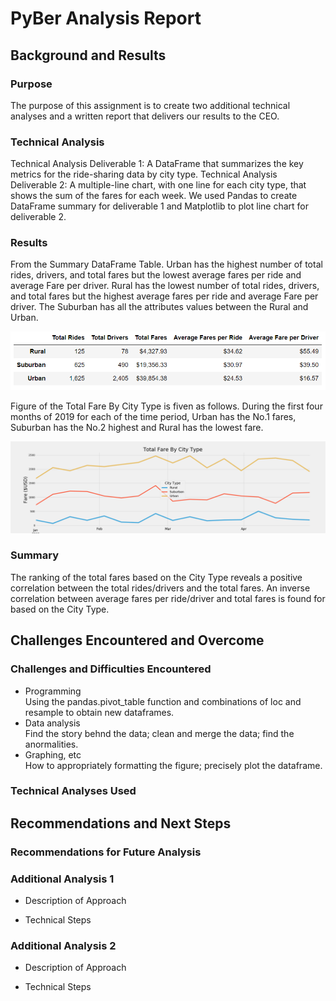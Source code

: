 # PyBer Analysis Report

## Background and Results

### Purpose
The purpose of this assignment is to create two additional technical analyses and a written report that delivers our results to the CEO.  
### Technical Analysis
Technical Analysis Deliverable 1: A DataFrame that summarizes the key metrics for the ride-sharing data by city type. 
Technical Analysis Deliverable 2: A multiple-line chart, with one line for each city type, that shows the sum of the fares for each week. We used Pandas to create DataFrame summary for deliverable 1 and Matplotlib to plot line chart for deliverable 2.
### Results
From the Summary DataFrame Table. Urban has the highest number of total rides, drivers, and total fares but the lowest average fares per ride and average Fare per driver. Rural has the lowest number of total rides, drivers, and total fares but the highest average fares per ride and average Fare per driver. The Suburban has all the attributes values between the Rural and Urban. 

![](https://github.com/keyoumao/PyBer_Analysis/blob/master/analysis/DataFrame%20Table.PNG)

Figure of the Total Fare By City Type is fiven as follows. During the first four months of 2019 for each of the time period, Urban has the No.1 fares, Suburban has the No.2 highest and Rural has the lowest fare. 

![](https://github.com/keyoumao/PyBer_Analysis/blob/master/analysis/Fig_Challenge.png)

### Summary
The ranking of the total fares based on the City Type reveals a positive correlation between the total rides/drivers and the total fares. An inverse correlation between average fares per ride/driver and total fares is found for based on the City Type.

## Challenges Encountered and Overcome

### Challenges and Difficulties Encountered

* Programming<br />
Using the pandas.pivot_table function and combinations of loc and resample to obtain new dataframes.
* Data analysis<br />
Find the story behnd the data; clean and merge the data; find the anormalities. 
* Graphing, etc<br />
How to appropriately formatting the figure; precisely plot the dataframe. 

### Technical Analyses Used

## Recommendations and Next Steps

### Recommendations for Future Analysis

### Additional Analysis 1

* Description of Approach

* Technical Steps

### Additional Analysis 2

* Description of Approach

* Technical Steps



